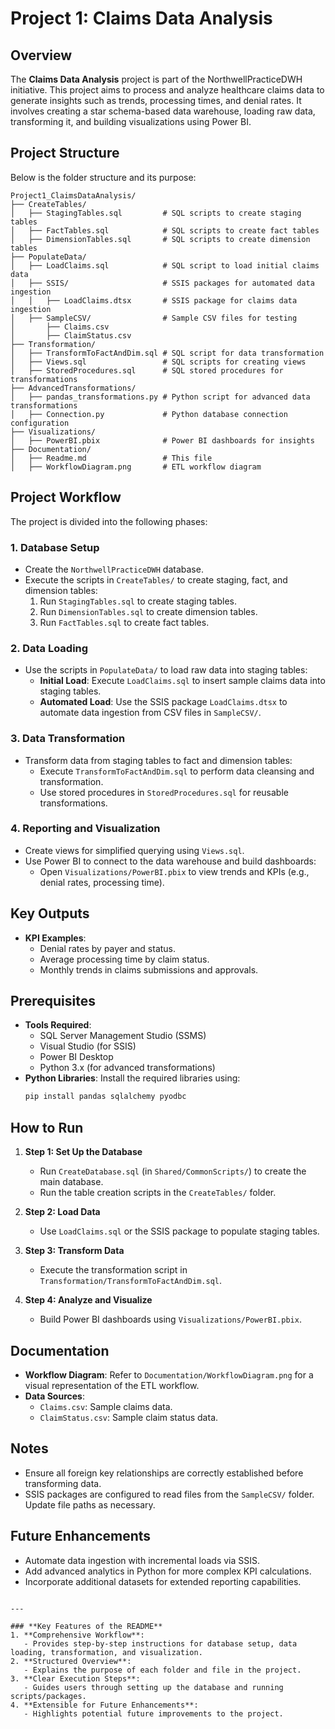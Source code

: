 # Project 1: Claims Data Analysis

## Overview
The **Claims Data Analysis** project is part of the NorthwellPracticeDWH initiative. This project aims to process and analyze healthcare claims data to generate insights such as trends, processing times, and denial rates. It involves creating a star schema-based data warehouse, loading raw data, transforming it, and building visualizations using Power BI.

## Project Structure
Below is the folder structure and its purpose:

```
Project1_ClaimsDataAnalysis/
├── CreateTables/
│   ├── StagingTables.sql         # SQL scripts to create staging tables
│   ├── FactTables.sql            # SQL scripts to create fact tables
│   ├── DimensionTables.sql       # SQL scripts to create dimension tables
├── PopulateData/
│   ├── LoadClaims.sql            # SQL script to load initial claims data
│   ├── SSIS/                     # SSIS packages for automated data ingestion
│   │   ├── LoadClaims.dtsx       # SSIS package for claims data ingestion
│   ├── SampleCSV/                # Sample CSV files for testing
│       ├── Claims.csv
│       ├── ClaimStatus.csv
├── Transformation/
│   ├── TransformToFactAndDim.sql # SQL script for data transformation
│   ├── Views.sql                 # SQL scripts for creating views
│   ├── StoredProcedures.sql      # SQL stored procedures for transformations
├── AdvancedTransformations/
│   ├── pandas_transformations.py # Python script for advanced data transformations
│   ├── Connection.py             # Python database connection configuration
├── Visualizations/
│   ├── PowerBI.pbix              # Power BI dashboards for insights
├── Documentation/
│   ├── Readme.md                 # This file
│   ├── WorkflowDiagram.png       # ETL workflow diagram
```

## Project Workflow
The project is divided into the following phases:

### 1. **Database Setup**
- Create the `NorthwellPracticeDWH` database.
- Execute the scripts in `CreateTables/` to create staging, fact, and dimension tables:
  1. Run `StagingTables.sql` to create staging tables.
  2. Run `DimensionTables.sql` to create dimension tables.
  3. Run `FactTables.sql` to create fact tables.

### 2. **Data Loading**
- Use the scripts in `PopulateData/` to load raw data into staging tables:
  - **Initial Load**: Execute `LoadClaims.sql` to insert sample claims data into staging tables.
  - **Automated Load**: Use the SSIS package `LoadClaims.dtsx` to automate data ingestion from CSV files in `SampleCSV/`.

### 3. **Data Transformation**
- Transform data from staging tables to fact and dimension tables:
  - Execute `TransformToFactAndDim.sql` to perform data cleansing and transformation.
  - Use stored procedures in `StoredProcedures.sql` for reusable transformations.

### 4. **Reporting and Visualization**
- Create views for simplified querying using `Views.sql`.
- Use Power BI to connect to the data warehouse and build dashboards:
  - Open `Visualizations/PowerBI.pbix` to view trends and KPIs (e.g., denial rates, processing time).

## Key Outputs
- **KPI Examples**:
  - Denial rates by payer and status.
  - Average processing time by claim status.
  - Monthly trends in claims submissions and approvals.

## Prerequisites
- **Tools Required**:
  - SQL Server Management Studio (SSMS)
  - Visual Studio (for SSIS)
  - Power BI Desktop
  - Python 3.x (for advanced transformations)
- **Python Libraries**:
  Install the required libraries using:
  ```bash
  pip install pandas sqlalchemy pyodbc
  ```

## How to Run
1. **Step 1: Set Up the Database**
   - Run `CreateDatabase.sql` (in `Shared/CommonScripts/`) to create the main database.
   - Run the table creation scripts in the `CreateTables/` folder.

2. **Step 2: Load Data**
   - Use `LoadClaims.sql` or the SSIS package to populate staging tables.

3. **Step 3: Transform Data**
   - Execute the transformation script in `Transformation/TransformToFactAndDim.sql`.

4. **Step 4: Analyze and Visualize**
   - Build Power BI dashboards using `Visualizations/PowerBI.pbix`.

## Documentation
- **Workflow Diagram**: Refer to `Documentation/WorkflowDiagram.png` for a visual representation of the ETL workflow.
- **Data Sources**:
  - `Claims.csv`: Sample claims data.
  - `ClaimStatus.csv`: Sample claim status data.

## Notes
- Ensure all foreign key relationships are correctly established before transforming data.
- SSIS packages are configured to read files from the `SampleCSV/` folder. Update file paths as necessary.

## Future Enhancements
- Automate data ingestion with incremental loads via SSIS.
- Add advanced analytics in Python for more complex KPI calculations.
- Incorporate additional datasets for extended reporting capabilities.
```

---

### **Key Features of the README**
1. **Comprehensive Workflow**:
   - Provides step-by-step instructions for database setup, data loading, transformation, and visualization.
2. **Structured Overview**:
   - Explains the purpose of each folder and file in the project.
3. **Clear Execution Steps**:
   - Guides users through setting up the database and running scripts/packages.
4. **Extensible for Future Enhancements**:
   - Highlights potential future improvements to the project.

